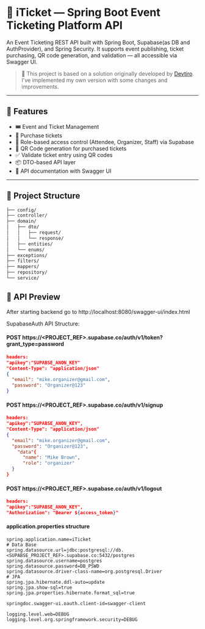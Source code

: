 # 🪪 iTicket — Spring Boot Event Ticketing Platform API

An Event Ticketing REST API built with Spring Boot, Supabase(as DB and AuthProvider), and Spring Security.
It supports event publishing, ticket purchasing, QR code generation, and validation — all accessible via Swagger UI.

> 📌 This project is based on a solution originally developed by [Devtiro](https://www.youtube.com/@devtiro). I've implemented my own version with some changes and improvements.

---

## 🚀 Features

- 🎟️ Event and Ticket Management
- 🛒 Purchase tickets
- 🔐 Role-based access control (Attendee, Organizer, Staff) via Supabase
- 📲 QR Code generation for purchased tickets
- ✅ Validate ticket entry using QR codes
- 📦 DTO-based API layer
- 📖 API documentation with Swagger UI

---

## 📂 Project Structure

```bash
├── config/
├── controller/
├── domain/
│   ├── dto/
│   │   ├── request/
│   │   └── response/
│   ├── entities/
│   └── enums/
├── exceptions/
├── filters/
├── mappers/
├── repository/
└── service/
```

## 📸 API Preview

After starting backend go to http://localhost:8080/swagger-ui/index.html

SupabaseAuth API Structure:

#### POST https://<PROJECT_REF>.supabase.co/auth/v1/token?grant_type=password

```json
headers:
"apikey":"SUPABSE_ANON_KEY"
"Content-Type": "application/json"
{
  "email": "mike.organizer@gmail.com",
  "password": "Organizer@123"
}
```

#### POST https://<PROJECT_REF>.supabase.co/auth/v1/signup
```json
headers:
"apikey":"SUPABSE_ANON_KEY",
"Content-Type": "application/json"
{
  "email": "mike.organizer@gmail.com",
  "password": "Organizer@123",
    "data"{
      "name": "Mike Brown",
      "role": "organizer"
  }
}
```

#### POST https://<PROJECT_REF>.supabase.co/auth/v1/logout
```json
headers:
"apikey":"SUPABSE_ANON_KEY",
"Authorization": "Bearer ${access_token}"
```

#### application.properties structure
```.env
spring.application.name=iTicket
# Data Base
spring.datasource.url=jdbc:postgresql://db.<SUPABSE_PROJECT_REF>.supabase.co:5432/postgres
spring.datasource.username=postgres
spring.datasource.password=DB_PSWD
spring.datasource.driver-class-name=org.postgresql.Driver
# JPA
spring.jpa.hibernate.ddl-auto=update
spring.jpa.show-sql=true
spring.jpa.properties.hibernate.format_sql=true

springdoc.swagger-ui.oauth.client-id=swagger-client

logging.level.web=DEBUG
logging.level.org.springframework.security=DEBUG
```
